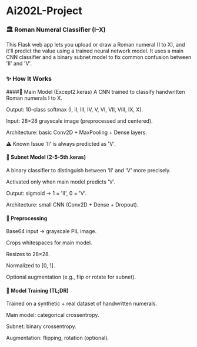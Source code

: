 # Ai202L-Project

### 🏛️ Roman Numeral Classifier (I–X)
This Flask web app lets you upload or draw a Roman numeral (I to X), and it'll predict the value using a trained neural network model. It uses a main CNN classifier and a binary subnet model to fix common confusion between 'II' and 'V'.

### ✨ How It Works
####🧠 Main Model (Except2.keras)
A CNN trained to classify handwritten Roman numerals I to X.

Output: 10-class softmax (I, II, III, IV, V, VI, VII, VIII, IX, X).

Input: 28×28 grayscale image (preprocessed and centered).

Architecture: basic Conv2D + MaxPooling + Dense layers.

⚠️ Known Issue
'II' is always predicted as 'V'.

#### 🧩 Subnet Model (2-5-5th.keras)
A binary classifier to distinguish between 'II' and 'V' more precisely.

Activated only when main model predicts 'V'.

Output: sigmoid → 1 = 'II', 0 = 'V'.

Architecture: small CNN (Conv2D + Dense + Dropout).

#### 🔁 Preprocessing
Base64 input → grayscale PIL image.

Crops whitespaces for main model.

Resizes to 28×28.

Normalized to [0, 1].

Optional augmentation (e.g., flip or rotate for subnet).

#### 🧪 Model Training (TL;DR)
Trained on a synthetic + real dataset of handwritten numerals.

Main model: categorical crossentropy.

Subnet: binary crossentropy.

Augmentation: flipping, rotation (optional).

